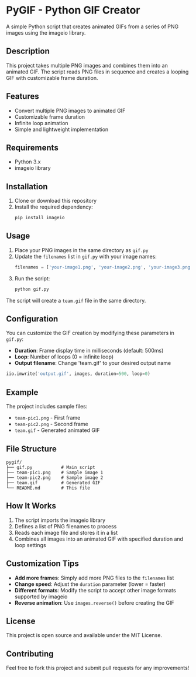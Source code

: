 # PyGIF - Python GIF Creator

A simple Python script that creates animated GIFs from a series of PNG images using the imageio library.

## Description

This project takes multiple PNG images and combines them into an animated GIF. The script reads PNG files in sequence and creates a looping GIF with customizable frame duration.

## Features

- Convert multiple PNG images to animated GIF
- Customizable frame duration
- Infinite loop animation
- Simple and lightweight implementation

## Requirements

- Python 3.x
- imageio library

## Installation

1. Clone or download this repository
2. Install the required dependency:
   ```bash
   pip install imageio
   ```

## Usage

1. Place your PNG images in the same directory as `gif.py`
2. Update the `filenames` list in `gif.py` with your image names:
   ```python
   filenames = ['your-image1.png', 'your-image2.png', 'your-image3.png']
   ```
3. Run the script:
   ```bash
   python gif.py
   ```

The script will create a `team.gif` file in the same directory.

## Configuration

You can customize the GIF creation by modifying these parameters in `gif.py`:

- **Duration**: Frame display time in milliseconds (default: 500ms)
- **Loop**: Number of loops (0 = infinite loop)
- **Output filename**: Change 'team.gif' to your desired output name

```python
iio.imwrite('output.gif', images, duration=500, loop=0)
```

## Example

The project includes sample files:
- `team-pic1.png` - First frame
- `team-pic2.png` - Second frame
- `team.gif` - Generated animated GIF

## File Structure

```
pygif/
├── gif.py           # Main script
├── team-pic1.png    # Sample image 1
├── team-pic2.png    # Sample image 2
├── team.gif         # Generated GIF
└── README.md        # This file
```

## How It Works

1. The script imports the imageio library
2. Defines a list of PNG filenames to process
3. Reads each image file and stores it in a list
4. Combines all images into an animated GIF with specified duration and loop settings

## Customization Tips

- **Add more frames**: Simply add more PNG files to the `filenames` list
- **Change speed**: Adjust the `duration` parameter (lower = faster)
- **Different formats**: Modify the script to accept other image formats supported by imageio
- **Reverse animation**: Use `images.reverse()` before creating the GIF

## License

This project is open source and available under the MIT License.

## Contributing

Feel free to fork this project and submit pull requests for any improvements!
